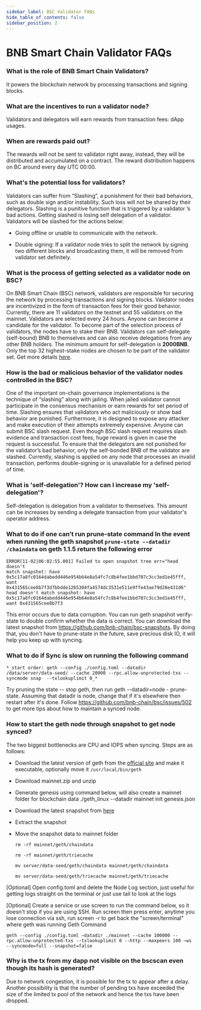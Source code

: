 ```yaml
---
sidebar_label: BSC Validator FAQs
hide_table_of_contents: false
sidebar_position: 2
---
```


# BNB Smart Chain Validator FAQs

### What is the role of BNB Smart Chain Validators?
It powers the blockchain network by processing transactions and signing blocks.

### What are the incentives to run a validator node?

Validators and delegators will earn rewards from transaction fees: dApp usages.

### When are rewards paid out?

The rewards will not be sent to validator right away, instead, they will be distributed and accumulated on a contract. The reward distribution happens on BC around every day UTC 00:00.

### What's the potential loss for validators?

Validators can suffer from “Slashing”, a punishment for their bad behaviors, such as double sign and/or instability. Such loss will not be shared by their delegators.
Slashing is a punitive function that is triggered by a validator ’s bad actions. Getting slashed is losing self delegation of a validator. Validators will be slashed for the actions below:

  * Going offline or unable to communicate with the network.
  
  * Double signing: If a validator node tries to split the network by signing two different blocks and broadcasting them, it will be removed from validator set definitely.

### What is the process of getting selected as a validator node on BSC?

On BNB Smart Chain (BSC) network, validators are responsible for securing the network by processing transactions and signing blocks. Validator nodes are incentivized in the form of transaction fees for their good behavior. Currently, there are 11 validators on the testnet and 55 validators on the mainnet. Validators are selected every 24 hours. Anyone can become a candidate for the validator. To become part of the selection process of validators, the nodes have to stake their BNB. Validators can self-delegate (self-bound) BNB to themselves and can also receive delegations from any other BNB holders. The minimum amount for self-delegation is **2000BNB**. Only the top 32 highest-stake nodes are chosen to be part of the validator set. Get more details [here](https://docs.bnbchain.org/docs/validator/overview.html).

### How is the bad or malicious behavior of the validator nodes controlled in the BSC?

One of the important on-chain governance implementations is the technique of “slashing” along with jailing. When jailed validator cannot participate in the consensus mechanism or earn rewards for set period of time. Slashing ensures that validators who act maliciously or show bad behavior are punished. Furthermore, it is designed to expose any attacker and make execution of their attempts extremely expensive. Anyone can submit BSC slash request. Even though BSC slash request requires slash evidence and transaction cost fees, huge reward is given in case the request is successful. To ensure that the delegators are not punished for the validator’s bad behavior, only the self-bonded BNB of the validator are slashed. Currently, slashing is applied on any node that processes an invalid transaction, performs double-signing or is unavailable for a defined period of time.

### What is 'self-delegation'? How can I increase my 'self-delegation'?

Self-delegation is delegation from a validator to themselves. This amount can be increases by sending a delegate transaction from your validator's operator address.

### What to do if one can’t run prune-state command In the event when running the geth snapshot `prune-state --datadir /chaindata` on geth 1.1.5 return the following error

~~~~
ERROR[11-02|06:02:55.001] Failed to open snapshot tree err="head doesn't
match snapshot: have 0x5c17a8fc0164dabedd446e954b64e8a54fc7c8b4fee1bbd707c3cc3ed1e45fff, want 0x431565cee8b7f3d7bbdde1265304fa4574dc3531e511e9ffe43ae79d28e431d6" head doesn't match snapshot: have 0x5c17a8fc0164dabedd446e954b64e8a54fc7c8b4fee1bbd707c3cc3ed1e45fff, want 0x431565cee8b7f3
~~~~

This error occurs due to data corruption. You can run geth snapshot verify-state to double confirm whether the data is correct. You can download the latest snapshot from https://github.com/bnb-chain/bsc-snapshots. By doing that, you don't have to prune-state in the future, save precious disk IO, it will help you keep up with syncing.

### What to do if Sync is slow on running the following command 

~~~~
*_start order: geth --config ./config.toml --datadir /data/server/data-seed/ --cache 20000 --rpc.allow-unprotected-txs --syncmode snap  --txlookuplimit 0_*
~~~~

Try pruning the state -- stop geth, then run geth --datadir=node - prune-state. Assuming that datadir is node, change that if it's elsewhere then restart after it's done. Follow https://github.com/bnb-chain/bsc/issues/502 to get more tips about how to maintain a synced node.

### How to start the geth node through snapshot to get node synced?

The two biggest bottlenecks are CPU and IOPS when syncing. Steps are as follows: 

  * Download the latest version of geth from the [official site](https://github.com/bnb-chain/bsc-snapshots) and make it executable, optionally move it `/usr/local/bin/geth`
  
  * Download mainnet.zip and unzip
  
  * Generate genesis using command below, will also create a mainnet folder for blockchain data ./geth_linux --datadir mainnet init genesis.json
  
  * Download the latest snapshot from [here](https://github.com/bnb-chain/bsc-snapshots)
   
  * Extract the snapshot
 
  * Move the snapshot data to mainnet folder

      `rm -rf mainnet/geth/chaindata`  

      
      `rm -rf mainnet/geth/triecache`  

      
      `mv server/data-seed/geth/chaindata mainnet/geth/chaindata`  

      
      `mv server/data-seed/geth/triecache mainnet/geth/triecache`  

[Optional] Open config.toml and delete the Node Log section, just useful for getting logs straight on the terminal or just use tail to look at the logs

[Optional] Create a service or use screen to run the command below, so it doesn't stop if you are using SSH.
Run screen then press enter, anytime you lose connection via ssh, run screen -r to get back the "screen/terminal" where geth was running Geth Command 

`geth --config ./config.toml –datadir ./mainnet --cache 100000 --rpc.allow-unprotected-txs --txlookuplimit 0 --http --maxpeers 100 –ws --syncmode=full --snapshot=false `

### Why is the tx from my dapp not visible on the bscscan even though its hash is generated?
Due to network congestion, it is possible for the tx to appear after a delay. Another possibility is that the number of pending txs have exceeded the size of the limited tx pool of the network and hence the txs have been dropped.